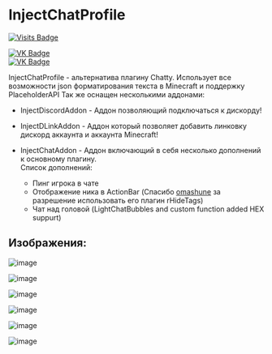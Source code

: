 # InjectChatProfile

[![Visits Badge](https://badges.pufler.dev/visits/TIplur-ka/InjectChatProfile-Public)](https://badges.pufler.dev)

[![VK Badge](https://img.shields.io/static/v1?label=VK&message=Studio&logoColor=white&color=blue&logo=VK)](https://vk.com/angelitex/)    
[![VK Badge](https://img.shields.io/static/v1?label=VK&message=Profile&logoColor=white&color=blue&logo=VK)](https://vk.com/tiplurka/)

InjectChatProfile - альтернатива плагину Chatty.
Использует все возможности json форматирования текста в Minecraft и поддержку PlaceholderAPI
Так же оснащен несколькими аддонами:

- InjectDiscordAddon - Аддон позволяющий подключаться к дискорду!

- InjectDLinkAddon - Аддон который позволяет добавить линковку дискорд аккаунта и аккаунта Minecraft!

- InjectChatAddon - Аддон включающий в себя несколько дополнений к основному плагину.   
Список дополнений:
  + Пинг игрока в чате
  + Отображение ника в ActionBar (Спасибо <a href="https://github.com/omashune">omashune</a> за разрешение использовать его плагин rHideTags)
  + Чат над головой (LightChatBubbles and custom function added HEX suppurt)





## Изображения:

![image](https://user-images.githubusercontent.com/69672125/127400138-b8f99887-d3b3-4334-a15d-3e3b025ab494.png)


![image](https://user-images.githubusercontent.com/69672125/125178146-a8788680-e1ea-11eb-9034-32fe4b2f9630.png)



![image](https://user-images.githubusercontent.com/69672125/125178156-c6de8200-e1ea-11eb-9037-e44730a7f1c9.png)

![image](https://user-images.githubusercontent.com/69672125/127815685-bcf5802c-537e-4ca3-bf41-08a19b232bcb.png)

![image](https://user-images.githubusercontent.com/69672125/127815719-4b8cc7ca-42d5-4843-b4c4-8a8c53a3e814.png)

![image](https://user-images.githubusercontent.com/69672125/127815743-1a684a45-91da-46a1-81ba-a37151dc71a1.png)

